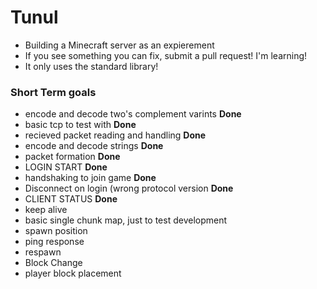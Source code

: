 # Tunul
 - Building a Minecraft server as an expierement
  - If you see something you can fix, submit a pull request! I'm learning!
  - It only uses the standard library!

### Short Term goals
 - encode and decode two's complement varints **Done**
 - basic tcp to test with **Done**
 - recieved packet reading and handling **Done**
 - encode and decode strings **Done**
 - packet formation **Done**
 - LOGIN START **Done**
 - handshaking to join game **Done**
 - Disconnect on login (wrong protocol version **Done**
 - CLIENT STATUS **Done**
 - keep alive
 - basic single chunk map, just to test development
 - spawn position
 - ping response
 - respawn
 - Block Change
 - player block placement
